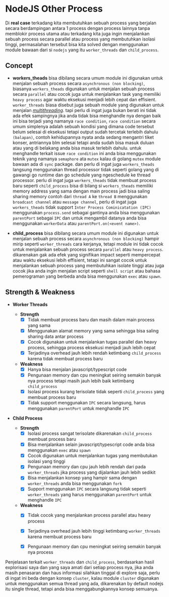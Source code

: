 # NodeJS Other Process

Di **real case** terkadang kita membutuhkan sebuah process yang berjalan secara berdampingan antara 1 process dengan process lainnya tanpa memblokir process utama atau terkadang kita juga ingin menjalankan sebuah process secara parallel atau process yang membutuhkan isolasi tinggi, permasalahan tersebut bisa kita solved dengan menggunakan module bawaan dari si `nodejs` yang itu `worker_threads` dan `child_process`.

## Concept

- **workers_theads** bisa dibilang secara umum module ini digunakan untuk menjalan sebuah process secara `asynchronous (non blocking)`, biasanya `workers_theads` digunakan untuk menjalan sebuah process secara `parallel` atau cocok juga untuk menjalankan task yang memiliki `heavy process` agar waktu eksekusi menjadi lebih cepat dan effisient. `worker_threads` biasa disebut juga sebuah module yang digunakan untuk menjalan *[multithreading](https://www.techtarget.com/whatis/definition/multithreading])*. tapi perlu di ingat juga bukan berati ini tidak ada efek sampingnya jika anda tidak bisa menghandle nya dengan baik ini bisa terjadi yang namanya `race condition`, `race condition` secara umum simplenya adalah sebuah kondisi yang dimana code tersebut belum selesai di eksekusi tetapi output sudah tercetak terlebih dahulu `(balapan)`, contoh kehidupannya nyata anda sedang mengantri tiket konser, antriannya blm selesai tetapi anda sudah bisa masuk duluan atau yang di belakang anda bisa masuk terlebih dahulu. untuk menghandle terkait issue `race condition` ini anda bisa menggunakan teknik yang namanya `semaphore` ata `mutex` kalau di golang `mutex` module bawaan ada di `sync` package. dan perlu di ingat juga `workers_theads` langsung menggunakan thread processor tidak seperti golang yang di gawangi go runtime dan go schedule yang ngeschedule ke thread processor.  perlu di ingat juga `workers_theads` tidak membuat process baru seperti `child_process`  bisa di bilang si `workers_theads` memiliki memory address yang sama dengan main process jadi bisa saling sharing memory contoh dari `thread A` ke `thread B` menggunakan `broadcast channel` atau `message channel`, perlu di ingat juga `workers_theads` tidak support `Inter Process Cominicatation (IPC)` menggunakan `process.send` sebagai gantinya anda bisa menggunakan `parentPort` sebagai `IPC` dan untuk mengambil datanya anda bisa menggunakan `workerData` atau `parentPort.on(<event name>)`.

- **child_process** bisa dibilang secara umum module ini digunakan untuk menjalan sebuah process secara `asynchronous (non blocking)` hampir mirip seperti `worker_threads` cara kerjanya, tetapi module ini tidak cocok untuk menjalankan sebuah process secara `parallel` atau `heavy process`. dikarenakan gak ada efek yang signifikan impact seperti mempercepat atau waktu eksekusi lebih effisient, tetapi ini sangat cocok untuk menjalankan sebuah process yang membutuhkan isolate tinggi atau juga cocok jika anda ingin menjalan script seperti `shell script` atau bahasa pemerograman yang berbeda anda bisa menggunakan `exec` atau `spawn`.

## Strength & Weakness

- **Worker Threads**

    - **Strength**
      + [x] Tidak membuat process baru dan masih dalam main process yang sama
      + [x] Menggunakan alamat memory yang sama sehingga bisa saling sharing data antar process
      + [x] Cocok digunakan untuk menjalankan tugas parallel dan heavy process, sehingga process eksekusi menjadi jauh lebih cepat
      + [x] Terjadinya overhead jauh lebih rendah ketimbang `child_process` karena tidak membuat process baru

    - **Weakness**
      + [x] Hanya bisa menjalan javascript/typescript code
      + [x] Pengunaan memory dan cpu meningkat seiring semakin banyak nya process tetapi masih jauh lebih baik ketimbang `child_process`
      + [x] Isolasi process kurang terisolate tidak seperti `child_process` yang membuat process baru
      + [x] Tidak support menggunakan `IPC` secara langsung, harus menggunakan `parentPort` untuk menghandle `IPC`

- **Child Process**

    - **Strength**
      + [x] Isolasi process sangat terisolate dikarenakan `child_process` membuat process baru
      + [x] Bisa menjalankan selain javascript/typescript code anda bisa menggunakan `exec` atau `spawn`
      + [x] Cocok digunakan untuk menjalankan tugas yang membutukan isolasi yang tinggi
      + [x] Pengunaan memory dan cpu jauh lebih rendah dari pada `worker_threads` jika process yang dijalankan jauh lebih sedikit
      + [x] Bisa menjalankan konsep yang hampir sama dengan `worker_threads` anda bisa menggunakan `fork`
      + [x] Support menggunakan `IPC` secara langsung tidak seperti `worker_threads` yang harus menggunakan `parentPort` untuk menghandle `IPC`

    - **Weakness**
      + [x] Tidak cocok yang menjalankan process parallel atau heavy process
      + [x] Terjadinya overhead jauh lebih tinggi ketimbang `worker_threads` karena membuat process baru
      + [x] Pengunaan memory dan cpu meningkat seiring semakin banyak nya process


Penjelasan terkait `worker_threads` dan `child_process`, berdasarkan hasil explorisasi saya dan yang saya amati dari setiap process nya, jika anda masih penasaran dan haus informasi silahkan tinggal di explore saja, perlu di ingat ini beda dengan konsep `cluster`, kalau module `cluster` digunakan untuk menggunakan semua thread yang ada, dikarenakan by default nodejs itu single thread, tetapi anda bisa menggabungkannya konsep semuanya.